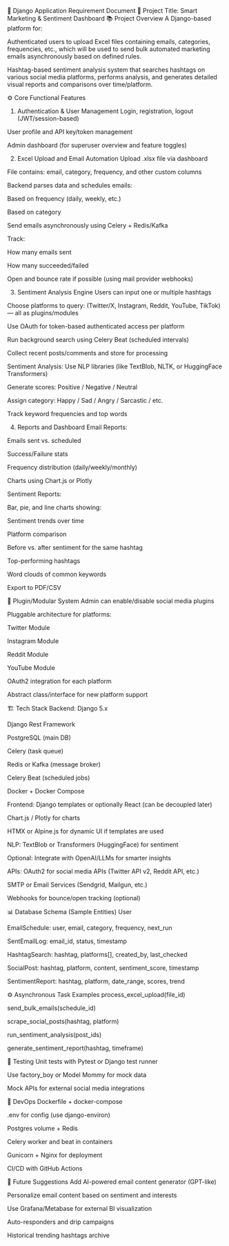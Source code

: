 📄 Django Application Requirement Document
🧩 Project Title: Smart Marketing & Sentiment Dashboard
📚 Project Overview
A Django-based platform for:

Authenticated users to upload Excel files containing emails, categories, frequencies, etc., which will be used to send bulk automated marketing emails asynchronously based on defined rules.

Hashtag-based sentiment analysis system that searches hashtags on various social media platforms, performs analysis, and generates detailed visual reports and comparisons over time/platform.

⚙️ Core Functional Features
1. Authentication & User Management
Login, registration, logout (JWT/session-based)

User profile and API key/token management

Admin dashboard (for superuser overview and feature toggles)

2. Excel Upload and Email Automation
Upload .xlsx file via dashboard

File contains: email, category, frequency, and other custom columns

Backend parses data and schedules emails:

Based on frequency (daily, weekly, etc.)

Based on category

Send emails asynchronously using Celery + Redis/Kafka

Track:

How many emails sent

How many succeeded/failed

Open and bounce rate if possible (using mail provider webhooks)

3. Sentiment Analysis Engine
Users can input one or multiple hashtags

Choose platforms to query: (Twitter/X, Instagram, Reddit, YouTube, TikTok) — all as plugins/modules

Use OAuth for token-based authenticated access per platform

Run background search using Celery Beat (scheduled intervals)

Collect recent posts/comments and store for processing

Sentiment Analysis:
Use NLP libraries (like TextBlob, NLTK, or HuggingFace Transformers)

Generate scores: Positive / Negative / Neutral

Assign category: Happy / Sad / Angry / Sarcastic / etc.

Track keyword frequencies and top words

4. Reports and Dashboard
Email Reports:

Emails sent vs. scheduled

Success/Failure stats

Frequency distribution (daily/weekly/monthly)

Charts using Chart.js or Plotly

Sentiment Reports:

Bar, pie, and line charts showing:

Sentiment trends over time

Platform comparison

Before vs. after sentiment for the same hashtag

Top-performing hashtags

Word clouds of common keywords

Export to PDF/CSV

🔌 Plugin/Modular System
Admin can enable/disable social media plugins

Pluggable architecture for platforms:

Twitter Module

Instagram Module

Reddit Module

YouTube Module

OAuth2 integration for each platform

Abstract class/interface for new platform support

🏗️ Tech Stack
Backend:
Django 5.x

Django Rest Framework

PostgreSQL (main DB)

Celery (task queue)

Redis or Kafka (message broker)

Celery Beat (scheduled jobs)

Docker + Docker Compose

Frontend:
Django templates or optionally React (can be decoupled later)

Chart.js / Plotly for charts

HTMX or Alpine.js for dynamic UI if templates are used

NLP:
TextBlob or Transformers (HuggingFace) for sentiment

Optional: Integrate with OpenAI/LLMs for smarter insights

APIs:
OAuth2 for social media APIs (Twitter API v2, Reddit API, etc.)

SMTP or Email Services (Sendgrid, Mailgun, etc.)

Webhooks for bounce/open tracking (optional)

📊 Database Schema (Sample Entities)
User

EmailSchedule: user, email, category, frequency, next_run

SentEmailLog: email_id, status, timestamp

HashtagSearch: hashtag, platforms[], created_by, last_checked

SocialPost: hashtag, platform, content, sentiment_score, timestamp

SentimentReport: hashtag, platform, date_range, scores, trend

⚙️ Asynchronous Task Examples
process_excel_upload(file_id)

send_bulk_emails(schedule_id)

scrape_social_posts(hashtag, platform)

run_sentiment_analysis(post_ids)

generate_sentiment_report(hashtag, timeframe)

🧪 Testing
Unit tests with Pytest or Django test runner

Use factory_boy or Model Mommy for mock data

Mock APIs for external social media integrations

🚀 DevOps
Dockerfile + docker-compose

.env for config (use django-environ)

Postgres volume + Redis

Celery worker and beat in containers

Gunicorn + Nginx for deployment

CI/CD with GitHub Actions

🧠 Future Suggestions
Add AI-powered email content generator (GPT-like)

Personalize email content based on sentiment and interests

Use Grafana/Metabase for external BI visualization

Auto-responders and drip campaigns

Historical trending hashtags archive

